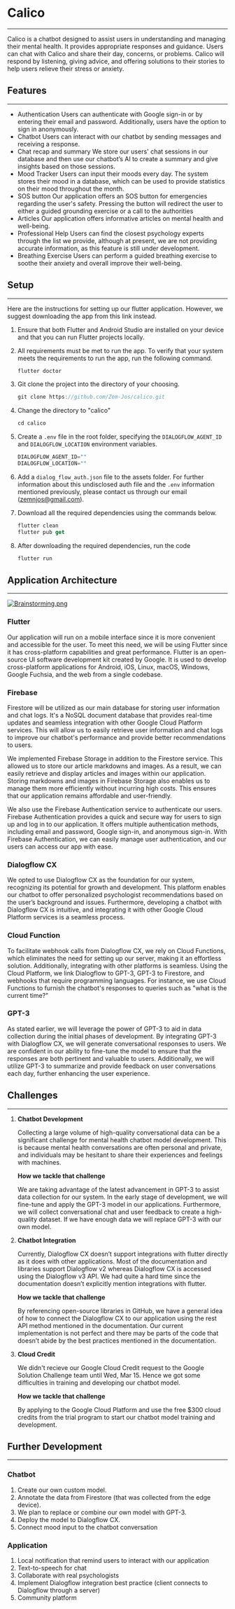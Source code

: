 # Calico

---

Calico is a chatbot designed to assist users in understanding and managing their mental health. It provides appropriate responses and guidance. Users can chat with Calico and share their day, concerns, or problems. Calico will respond by listening, giving advice, and offering solutions to their stories to help users relieve their stress or anxiety.

## Features

---

- Authentication
  Users can authenticate with Google sign-in or by entering their email and password. Additionally, users have the option to sign in anonymously.
- Chatbot
  Users can interact with our chatbot by sending messages and receiving a response.
- Chat recap and summary
  We store our users' chat sessions in our database and then use our chatbot’s AI to create a summary and give insights based on those sessions.
- Mood Tracker
  Users can input their moods every day. The system stores their mood in a database, which can be used to provide statistics on their mood throughout the month.
- SOS button
  Our application offers an SOS button for emergencies regarding the user's safety. Pressing the button will redirect the user to either a guided grounding exercise or a call to the authorities
- Articles
  Our application offers informative articles on mental health and well-being.
- Professional Help
  Users can find the closest psychology experts through the list we provide, although at present, we are not providing accurate information, as this feature is still under development.
- Breathing Exercise
  Users can perform a guided breathing exercise to soothe their anxiety and overall improve their well-being.

## Setup

---

Here are the instructions for setting up our flutter application. However, we suggest downloading the app from this link instead.

1. Ensure that both Flutter and Android Studio are installed on your device and that you can run Flutter projects locally.
2. All requirements must be met to run the app. To verify that your system meets the requirements to run the app, run the following command.

   ```dart
   flutter doctor
   ```

3. Git clone the project into the directory of your choosing.

   ```dart
   git clone https://github.com/Zem-Jos/calico.git
   ```

4. Change the directory to "calico"

   ```dart
   cd calico
   ```

5. Create a `.env` file in the root folder, specifying the `DIALOGFLOW_AGENT_ID` and `DIALOGFLOW_LOCATION` environment variables.

   ```dart
   DIALOGFLOW_AGENT_ID=""
   DIALOGFLOW_LOCATION=""
   ```

6. Add a `dialog_flow_auth.json` file to the assets folder. For further information about this undisclosed auth file and the `.env` information mentioned previously, please contact us through our email (zemnjos@gmail.com).
7. Download all the required dependencies using the commands below.

   ```dart
   flutter clean
   flutter pub get
   ```

8. After downloading the required dependencies, run the code

   ```dart
   flutter run
   ```

## Application Architecture

---

[![Brainstorming.png](assets/Brainstorming.png)](https://file.notion.so/f/s/aa26ee2a-6156-492e-9893-24f95a223a40/Brainstorming.png?spaceId=a85faf36-cd79-4771-9c89-69ebfe74ab33&table=block&id=ed0e6118-d50c-49e7-916a-649f5e21ee18&expirationTimestamp=1679996884930&signature=MnhzC0q6Vbg-mmyyKPufYXvFrObg2DZJARli6RZa7eo&downloadName=Brainstorming.png)

### Flutter

Our application will run on a mobile interface since it is more convenient and accessible for the user. To meet this need, we will be using Flutter since it has cross-platform capabilities and great performance. Flutter is an open-source UI software development kit created by Google. It is used to develop cross-platform applications for Android, iOS, Linux, macOS, Windows, Google Fuchsia, and the web from a single codebase.

### Firebase

Firestore will be utilized as our main database for storing user information and chat logs. It's a NoSQL document database that provides real-time updates and seamless integration with other Google Cloud Platform services. This will allow us to easily retrieve user information and chat logs to improve our chatbot's performance and provide better recommendations to users.

We implemented Firebase Storage in addition to the Firestore service. This allowed us to store our article markdowns and images. As a result, we can easily retrieve and display articles and images within our application. Storing markdowns and images in Firebase Storage also enables us to manage them more efficiently without incurring high costs. This ensures that our application remains affordable and user-friendly.

We also use the Firebase Authentication service to authenticate our users. Firebase Authentication provides a quick and secure way for users to sign up and log in to our application. It offers multiple authentication methods, including email and password, Google sign-in, and anonymous sign-in. With Firebase Authentication, we can easily manage user authentication, and our users can access our app with ease.

### Dialogflow CX

We opted to use Dialogflow CX as the foundation for our system, recognizing its potential for growth and development. This platform enables our chatbot to offer personalized psychologist recommendations based on the user’s background and issues. Furthermore, developing a chatbot with Dialogflow CX is intuitive, and integrating it with other Google Cloud Platform services is a seamless process.

### Cloud Function

To facilitate webhook calls from Dialogflow CX, we rely on Cloud Functions, which eliminates the need for setting up our server, making it an effortless solution. Additionally, integrating with other platforms is seamless. Using the Cloud Platform, we link Dialogflow to GPT-3, GPT-3 to Firestore, and webhooks that require programming languages. For instance, we use Cloud Functions to furnish the chatbot's responses to queries such as "what is the current time?"

### GPT-3

As stated earlier, we will leverage the power of GPT-3 to aid in data collection during the initial phases of development. By integrating GPT-3 with Dialogflow CX, we will generate conversational responses to users. We are confident in our ability to fine-tune the model to ensure that the responses are both pertinent and valuable to users. Additionally, we will utilize GPT-3 to summarize and provide feedback on user conversations each day, further enhancing the user experience.

## Challenges

---

1. **Chatbot Development**

   Collecting a large volume of high-quality conversational data can be a significant challenge for mental health chatbot model development. This is because mental health conversations are often personal and private, and individuals may be hesitant to share their experiences and feelings with machines.

   **How we tackle that challenge**

   We are taking advantage of the latest advancement in GPT-3 to assist data collection for our system. In the early stage of development, we will fine-tune and apply the GPT-3 model in our applications. Furthermore, we will collect conversational chat and user feedback to create a high-quality dataset. If we have enough data we will replace GPT-3 with our own model.

1. **Chatbot Integration**

   Currently, Dialogflow CX doesn’t support integrations with flutter directly as it does with other applications. Most of the documentation and libraries support Dialogflow v2 whereas Dialogflow CX is accessed using the Dialogflow v3 API. We had quite a hard time since the documentation doesn’t explicitly mention integrations with flutter.

   **How we tackle that challenge**

   By referencing open-source libraries in GitHub, we have a general idea of how to connect the Dialogflow CX to our application using the rest API method mentioned in the documentation. Our current implementation is not perfect and there may be parts of the code that doesn’t abide by the best practices mentioned in the documentation.

1. **Cloud Credit**

   We didn't recieve our Google Cloud Credit request to the Google Solution Challenge team until Wed, Mar 15. Hence we got some difficulties in training and developing our chatbot model.

   **How we tackle that challenge**

   By applying to the Google Cloud Platform and use the free $300 cloud credits from the trial program to start our chatbot model training and development.

## Further Development

---

### Chatbot

1. Create our own custom model.
2. Annotate the data from Firestore (that was collected from the edge device).
3. We plan to replace or combine our own model with GPT-3.
4. Deploy the model to Dialogflow CX.
5. Connect mood input to the chatbot conversation

### Application

1. Local notification that remind users to interact with our application
2. Text-to-speech for chat
3. Collaborate with real psychologists
4. Implement Dialogflow integration best practice (client connects to Dialogflow through a server)
5. Community platform
